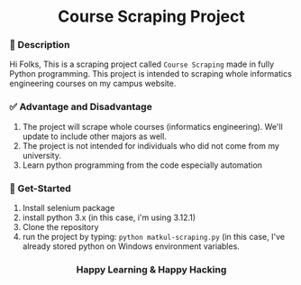 # <div align="center"> Course Scraping Project </div>

### 📙 Description

Hi Folks, This is a scraping project called ``Course Scraping`` made in fully Python programming. This project is intended to scraping whole informatics engineering courses on my campus website.

### ✅ Advantage and Disadvantage
1. The project will scrape whole courses (informatics engineering). We'll update to include other majors as well.
2. The project is not intended for individuals who did not come from my university.
3. Learn python programming from the code especially automation

### 🥌 Get-Started
1. Install selenium package
2. install python 3.x (in this case, i'm using 3.12.1)
3. Clone the repository
4. run the project by typing: ``python matkul-scraping.py`` (in this case, I've already stored python on Windows environment variables.

### <div align="center"> Happy Learning & Happy Hacking </div>

